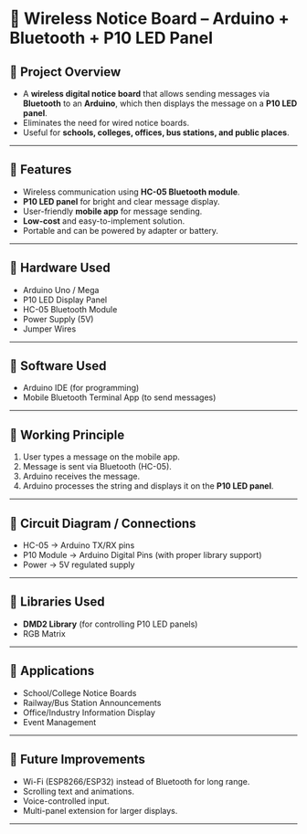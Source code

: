 # 📌 Wireless Notice Board – Arduino + Bluetooth + P10 LED Panel

## 🔹 Project Overview

* A **wireless digital notice board** that allows sending messages via **Bluetooth** to an **Arduino**, which then displays the message on a **P10 LED panel**.
* Eliminates the need for wired notice boards.
* Useful for **schools, colleges, offices, bus stations, and public places**.

---

## 🔹 Features

* Wireless communication using **HC-05 Bluetooth module**.
* **P10 LED panel** for bright and clear message display.
* User-friendly **mobile app** for message sending.
* **Low-cost** and easy-to-implement solution.
* Portable and can be powered by adapter or battery.

---

## 🔹 Hardware Used

* Arduino Uno / Mega
* P10 LED Display Panel
* HC-05 Bluetooth Module
* Power Supply (5V)
* Jumper Wires

---

## 🔹 Software Used

* Arduino IDE (for programming)
* Mobile Bluetooth Terminal App (to send messages)

---

## 🔹 Working Principle

1. User types a message on the mobile app.
2. Message is sent via Bluetooth (HC-05).
3. Arduino receives the message.
4. Arduino processes the string and displays it on the **P10 LED panel**.

---

## 🔹 Circuit Diagram / Connections

* HC-05 → Arduino TX/RX pins
* P10 Module → Arduino Digital Pins (with proper library support)
* Power → 5V regulated supply

---

## 🔹 Libraries Used

* **DMD2 Library** (for controlling P10 LED panels)
* RGB Matrix

---

## 🔹 Applications

* School/College Notice Boards
* Railway/Bus Station Announcements
* Office/Industry Information Display
* Event Management

---

## 🔹 Future Improvements

* Wi-Fi (ESP8266/ESP32) instead of Bluetooth for long range.
* Scrolling text and animations.
* Voice-controlled input.
* Multi-panel extension for larger displays.

---


